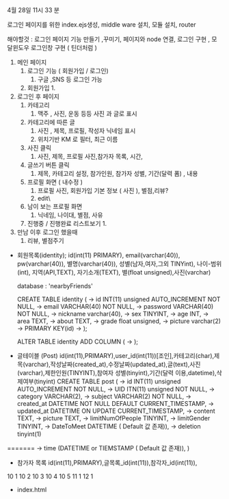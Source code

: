 4월 28일 11시 33 분

로그인 페이지를 위한 index.ejs생성, middle ware 설치, 모듈 설치, router

해야할것 : 로그인 페이지 기능 만들기 ,꾸미기, 페이지와 node 연결, 로그인 구현 , 모달윈도우 로그인창 구현 ( 틴더처럼 )

1. 메인 페이지
   1. 로그인 기능 ( 회원가입 / 로그인)
      1. 구글 ,SNS 등 로그인 가능
   2. 회원가입
      1.
2. 로그인 후 페이지
   1. 카테고리
      1. 맥주 , 사진, 운동 등등 사진 과 글로 표시
   2. 카테고리에 따른 글
      1. 사진 , 제목, 프로필, 작성자 닉네임 표시
      2. 위치기반 KM 로  필터, 최근 이름
   3. 사진 클릭
      1. 사진, 제목, 프로필 사진,참가자 목록, 시간,
   4. 글쓰기 버튼 클릭
      1. 제목, 카테고리 설정, 참가인원,  참가자 성별, 기간(달력 폼) , 내용
   5. 프로필 화면 ( 내수정 )
      1. 프로필 사진, 회원가입 기본 정보 ( 사진 ), 별점,리뷰?
      2. edit\
   6. 남이 보는 프로필 화면
      1. 닉네임, 나이대, 별점, 사유
   7. 진행중 / 진행완료 리스트보기
      1.
3. 만남 이후 로그인 했을때
   1. 리뷰, 별점주기

- 회원목록(identity);
  id(int(11) PRIMARY), email(varchar(40)), pw(varchar(40)), 별명(varchar(40)), 성별(남자,여자,그외 TINYint), 나이-범위(int), 지역(API,TEXT), 자기소개(TEXT), 별(float unsigned),사진(varchar)

  database  : 'nearbyFriends'

  CREATE TABLE identity (
      -> id INT(11) unsigned AUTO_INCREMENT NOT NULL,
      -> email VARCHAR(40) NOT NULL,
      -> password  VARCHAR(40) NOT NULL,
      -> nickname varchar(40),
      -> sex TINYINT,
      -> age INT,
      -> area TEXT,
      -> about TEXT,
      -> grade float unsigned,
      -> picture varchar(2)
      -> PRIMARY KEY(id)
      -> );

  ALTER TABLE identity ADD COLUMN (
   ->                             );

- 글테이블 (Post)
  id(int(11),PRIMARY),user_id(int(11))[조인],카테고리(char),제목(varchar),작성날짜(created_at),수정날짜(updated_at),글(text),사진(varchar),제한인원(TINYINT),참여자 성별(tinyint),기간(달력 이용,datetime),삭제여부(tinyint)
  CREATE TABLE post (
    -> id INT(11) unsigned AUTO_INCREMENT NOT NULL,
    -> UID ITN(11) unsigned NOT NULL,
    -> category VARCHAR(2),
    -> subject VARCHAR(2) NOT NULL,
    -> created_at DATETIME NOT NULL DEFAULT CURRENT_TIMESTAMP,
    -> updated_at DATETIME ON UPDATE CURRENT_TIMESTAMP,
    -> content TEXT,
    -> picture TEXT,
    -> limitNumOfPeople TINYINT,
    -> limitGender TINYINT,
    -> DateToMeet DATETIME ( Default 값 존재)),
    -> deletion tinyint(1)


=======
    -> time (DATETIME or TIEMSTAMP ( Default 값 존재)),
    )

- 참가자 목록
  id(int(11),PRIMARY),글목록_id(int(11)),참각자_id(int(11)),

10 1
10 2
10 3
10 4
10 5
11 1
12 1

- index.html

